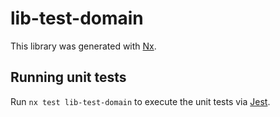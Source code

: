# lib-test-domain

This library was generated with [Nx](https://nx.dev).

## Running unit tests

Run `nx test lib-test-domain` to execute the unit tests via [Jest](https://jestjs.io).
